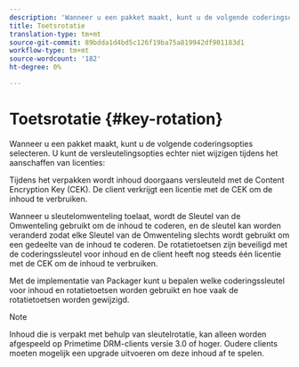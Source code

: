 ```yaml
---
description: 'Wanneer u een pakket maakt, kunt u de volgende coderingsopties selecteren. U kunt de versleutelingsopties echter niet wijzigen tijdens het aanschaffen van licenties '
title: Toetsrotatie
translation-type: tm+mt
source-git-commit: 89bdda1d4bd5c126f19ba75a819942df901183d1
workflow-type: tm+mt
source-wordcount: '182'
ht-degree: 0%

---
```



# Toetsrotatie {#key-rotation}

Wanneer u een pakket maakt, kunt u de volgende coderingsopties selecteren. U kunt de versleutelingsopties echter niet wijzigen tijdens het aanschaffen van licenties:

Tijdens het verpakken wordt inhoud doorgaans versleuteld met de Content Encryption Key (CEK). De client verkrijgt een licentie met de CEK om de inhoud te verbruiken.

Wanneer u sleutelomwenteling toelaat, wordt de Sleutel van de Omwenteling gebruikt om de inhoud te coderen, en de sleutel kan worden veranderd zodat elke Sleutel van de Omwenteling slechts wordt gebruikt om een gedeelte van de inhoud te coderen. De rotatietoetsen zijn beveiligd met de coderingssleutel voor inhoud en de client heeft nog steeds één licentie met de CEK om de inhoud te verbruiken.

Met de implementatie van Packager kunt u bepalen welke coderingssleutel voor inhoud en rotatietoetsen worden gebruikt en hoe vaak de rotatietoetsen worden gewijzigd.

>[!NOTE]
>
>Inhoud die is verpakt met behulp van sleutelrotatie, kan alleen worden afgespeeld op Primetime DRM-clients versie 3.0 of hoger. Oudere clients moeten mogelijk een upgrade uitvoeren om deze inhoud af te spelen.